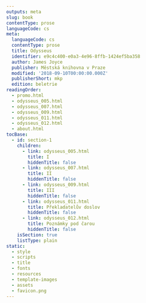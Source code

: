 ```yaml
---
outputs: meta
slug: book
contentType: prose
languageCode: cs
meta:
  languageCode: cs
  contentType: prose
  title: Odysseus
  identifier: e9c4c400-e0a3-4e96-8ffb-1424ef5ba358
  author: James Joyce
  publisher: Městská knihovna v Praze
  modified: '2018-09-10T00:00:00.000Z'
  publisherShort: mkp
  edition: beletrie
readingOrder:
  - promo.html
  - odysseus_005.html
  - odysseus_007.html
  - odysseus_009.html
  - odysseus_011.html
  - odysseus_012.html
  - about.html
tocBase:
  - id: section-1
    children:
      - link: odysseus_005.html
        title: I
        hiddenTitle: false
      - link: odysseus_007.html
        title: II
        hiddenTitle: false
      - link: odysseus_009.html
        title: III
        hiddenTitle: false
      - link: odysseus_011.html
        title: Překladatelův doslov
        hiddenTitle: false
      - link: odysseus_012.html
        title: Poznámky pod čarou
        hiddenTitle: false
    isSection: true
    listType: plain
static:
  - style
  - scripts
  - title
  - fonts
  - resources
  - template-images
  - assets
  - favicon.png
---
```

